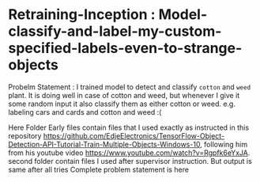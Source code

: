 # Retraining-Inception : Model-classify-and-label-my-custom-specified-labels-even-to-strange-objects
Probelm Statement : I trained model to detect and classify `cotton` and `weed` plant. It is doing well in case of cotton and weed, but whenever I give it some random input it also classify them as either cotton or weed. e.g. labeling cars and cards and cotton and weed :(

Here Folder Early files contain files that I used exactly as instructed in this repository https://github.com/EdjeElectronics/TensorFlow-Object-Detection-API-Tutorial-Train-Multiple-Objects-Windows-10, following him from his youtube video https://www.youtube.com/watch?v=Rgpfk6eYxJA.
second folder contain files I used after supervisor instruction.
But output is same after all tries
Complete problem statement is here
